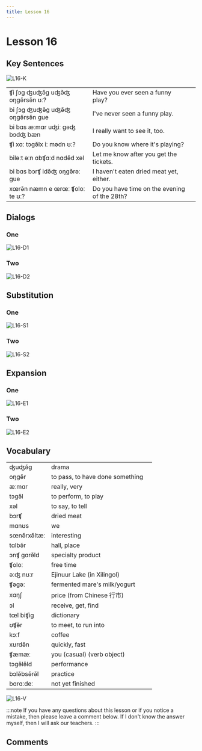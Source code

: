 ```yaml
---
title: Lesson 16
---
```


# Lesson 16

## Key Sentences

![L16-K](./images/L16-K.png)

| | | |
| --- | --- | --- |
| ʧi ʃɔg ʤuʤə̌g uʤə̌ʤ oŋgə̌rsə̌n ʊː? | Have you ever seen a funny play? | <AudioPlayer src="/audio/L16-K1.mp3" /> |
| bi ʃɔg ʤuʤə̌g uʤə̌ʤ oŋgə̌rsə̌n gue | I've never seen a funny play. | <AudioPlayer src="/audio/L16-K2.mp3" /> |
| bi bɑs æːmɑr uʤiː gəʤ bɔdʤ bæn | I really want to see it, too. | <AudioPlayer src="/audio/L16-K3.mp3" /> |
| ʧi xɑː tɔgə̌lx iː mədn ʊː? | Do you know where it's playing? | <AudioPlayer src="/audio/L16-K4.mp3" /> |
| biləːt əːn ɑbʧɑːd nɑdə̌d xəl | Let me know after you get the tickets. | <AudioPlayer src="/audio/L16-K5.mp3" /> |
| bi bɑs bɔrʧ idə̌ʤ oŋgə̌rəː gue | I haven't eaten dried meat yet, either. | <AudioPlayer src="/audio/L16-K6.mp3" /> |
| xœrə̌n næmn e œrœː ʧoloː te ʊː? | Do you have time on the evening of the 28th? | <AudioPlayer src="/audio/L16-K7.mp3" /> |

## Dialogs

### One

![L16-D1](./images/L16-D1.png)

<AudioPlayerSeek src="/audio/L16-D1.mp3" />

### Two

![L16-D2](./images/L16-D2.png)

<AudioPlayerSeek src="/audio/L16-D2.mp3" />

## Substitution

### One

![L16-S1](./images/L16-S1.png)

<AudioPlayerSeek src="/audio/L16-S1.mp3" />

### Two

![L16-S2](./images/L16-S2.png)

<AudioPlayerSeek src="/audio/L16-S2.mp3" />

## Expansion

### One

![L16-E1](./images/L16-E1.png)

<AudioPlayerSeek src="/audio/L16-E1.mp3" />

### Two

![L16-E2](./images/L16-E2.png)

<AudioPlayerSeek src="/audio/L16-E2.mp3" />

## Vocabulary

| | | |
| --- | --- | --- |
| ʤuʤə̌g | drama | <AudioPlayer src="/audio/L16-V-drama.mp3" /> |
| oŋgə̌r | to pass, to have done something | <AudioPlayer src="/audio/L16-V-pass.mp3" /> |
| æːmɑr | really, very | <AudioPlayer src="/audio/L16-V-very.mp3" /> |
| tɔgə̌l | to perform, to play | <AudioPlayer src="/audio/L16-V-perform.mp3" /> |
| xəl | to say, to tell | <AudioPlayer src="/audio/L16-V-say.mp3" /> |
| bɔrʧ | dried meat | <AudioPlayer src="/audio/L16-V-meat.mp3" /> |
| mɑnʊs | we | <AudioPlayer src="/audio/L16-V-we.mp3" /> |
| sœnə̌rxə̌ltæː | interesting | <AudioPlayer src="/audio/L16-V-interesting.mp3" /> |
| tɑlbə̌r | hall, place | <AudioPlayer src="/audio/L16-V-hall.mp3" /> |
| ɔnʧ gɑrə̌ld | specialty product | <AudioPlayer src="/audio/L16-V-specialty.mp3" /> |
| ʧoloː | free time | <AudioPlayer src="/audio/L16-V-time.mp3" /> |
| əːʤ nʊːr | Ejinuur Lake (in Xilingol) | <AudioPlayer src="/audio/L16-V-lake.mp3" /> |
| ʧəgəː | fermented mare's milk/yogurt | <AudioPlayer src="/audio/L16-V-fermented.mp3" /> |
| xɑŋʃ | price (from Chinese 行市) | <AudioPlayer src="/audio/L16-V-price.mp3" /> |
| ɔl | receive, get, find | <AudioPlayer src="/audio/L16-V-receive.mp3" /> |
| tœl biʧig | dictionary | <AudioPlayer src="/audio/L16-V-dictionary.mp3" /> |
| ʊʧə̌r | to meet, to run into | <AudioPlayer src="/audio/L16-V-meet.mp3" /> |
| kɔːf | coffee | <AudioPlayer src="/audio/L16-V-coffee.mp3" /> |
| xʊrdə̌n | quickly, fast | <AudioPlayer src="/audio/L16-V-quickly.mp3" /> |
| ʧæmæː | you (casual) (verb object) | <AudioPlayer src="/audio/L16-V-you.mp3" /> |
| tɔgə̌lə̌ld | performance | <AudioPlayer src="/audio/L16-V-performance.mp3" /> |
| bɔlə̌bsə̌rə̌l | practice | <AudioPlayer src="/audio/L16-V-practice.mp3" /> |
| bɑrɑːdeː | not yet finished | <AudioPlayer src="/audio/L16-V-unfinished.mp3" /> |

![L16-V](./images/L16-V.png)

:::note
If you have any questions about this lesson or if you notice a mistake, then please leave a comment below. If I don't know the answer myself, then I will ask our teachers.
:::

## Comments
